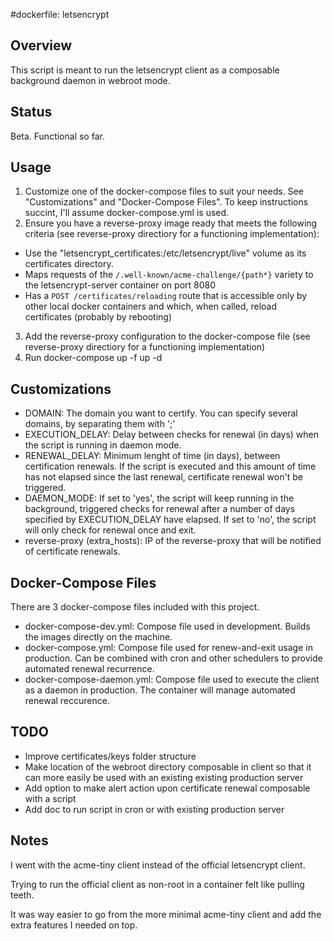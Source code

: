 #dockerfile: letsencrypt

## Overview

This script is meant to run the letsencrypt client as a composable background daemon in webroot mode.

## Status

Beta. Functional so far.

## Usage

1. Customize one of the docker-compose files to suit your needs. See "Customizations" and "Docker-Compose Files". To keep instructions succint, I'll assume docker-compose.yml is used.
2. Ensure you have a reverse-proxy image ready that meets the following criteria (see reverse-proxy directiory for a functioning implementation):
  - Use the "letsencrypt_certificates:/etc/letsencrypt/live" volume as its certificates directory.
  - Maps requests of the ```/.well-known/acme-challenge/{path*}``` variety to the letsencrypt-server container on port 8080
  - Has a ```POST /certificates/reloading``` route that is accessible only by other local docker containers and which, when called, reload certificates (probably by rebooting)
3. Add the reverse-proxy configuration to the docker-compose file (see reverse-proxy directiory for a functioning implementation)
4. Run docker-compose up -f <YourDockerComposeFile> up -d

## Customizations

- DOMAIN: The domain you want to certify. You can specify several domains, by separating them with ';'
- EXECUTION_DELAY: Delay between checks for renewal (in days) when the script is running in daemon mode.
- RENEWAL_DELAY: Minimum lenght of time (in days), between certification renewals. If the script is executed and this amount of time has not elapsed since the last renewal, certificate renewal won't be triggered.
- DAEMON_MODE: If set to 'yes', the script will keep running in the background, triggered checks for renewal after a number of days specified by EXECUTION_DELAY have elapsed. If set to 'no', the script will only check for renewal once and exit.
- reverse-proxy (extra_hosts): IP of the reverse-proxy that will be notified of certificate renewals.

## Docker-Compose Files

There are 3 docker-compose files included with this project.

- docker-compose-dev.yml: Compose file used in development. Builds the images directly on the machine.
- docker-compose.yml: Compose file used for renew-and-exit usage in production. Can be combined with cron and other schedulers to provide automated renewal recurrence.
- docker-compose-daemon.yml: Compose file used to execute the client as a daemon in production. The container will manage automated renewal reccurence.

## TODO

- Improve certificates/keys folder structure
- Make location of the webroot directory composable in client so that it can more easily be used with an existing existing production server
- Add option to make alert action upon certificate renewal composable with a script
- Add doc to run script in cron or with existing production server

## Notes

I went with the acme-tiny client instead of the official letsencrypt client.

Trying to run the official client as non-root in a container felt like pulling teeth.

It was way easier to go from the more minimal acme-tiny client and add the extra features I needed on top.
